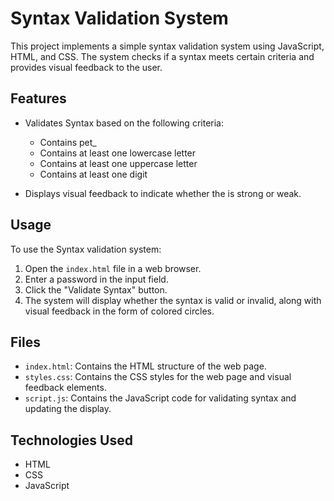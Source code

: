 # Syntax Validation System

This project implements a simple syntax validation system using JavaScript, HTML, and CSS. The system checks if a syntax meets certain criteria and provides visual feedback to the user.

## Features

- Validates Syntax based on the following criteria:
  - Contains pet_
  - Contains at least one lowercase letter
  - Contains at least one uppercase letter
  - Contains at least one digit

- Displays visual feedback to indicate whether the  is strong or weak.

## Usage

To use the Syntax validation system:

1. Open the `index.html` file in a web browser.
2. Enter a password in the input field.
3. Click the "Validate Syntax" button.
4. The system will display whether the syntax is valid or invalid, along with visual feedback in the form of colored circles.

## Files

- `index.html`: Contains the HTML structure of the web page.
- `styles.css`: Contains the CSS styles for the web page and visual feedback elements.
- `script.js`: Contains the JavaScript code for validating syntax and updating the display.

## Technologies Used

- HTML
- CSS
- JavaScript
